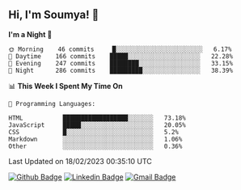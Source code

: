 ## Hi, I'm Soumya! 👋

<!--START_SECTION:waka-->
**I'm a Night 🦉** 

```text
🌞 Morning    46 commits     █░░░░░░░░░░░░░░░░░░░░░░░░   6.17% 
🌆 Daytime    166 commits    █████░░░░░░░░░░░░░░░░░░░░   22.28% 
🌃 Evening    247 commits    ████████░░░░░░░░░░░░░░░░░   33.15% 
🌙 Night      286 commits    █████████░░░░░░░░░░░░░░░░   38.39%

```


📊 **This Week I Spent My Time On** 

```text
💬 Programming Languages: 

HTML           ██████████████████░░░░░░░   73.18% 
JavaScript     █████░░░░░░░░░░░░░░░░░░░░   20.05% 
CSS            █░░░░░░░░░░░░░░░░░░░░░░░░   5.2% 
Markdown       ░░░░░░░░░░░░░░░░░░░░░░░░░   1.06% 
Other          ░░░░░░░░░░░░░░░░░░░░░░░░░   0.36%
```


 Last Updated on 18/02/2023 00:35:10 UTC
<!--END_SECTION:waka-->

[![Github Badge](https://img.shields.io/badge/-rubyruins-grey?style=for-the-badge&logo=github&logoColor=white&link=https://github.com/rubyruins/)](https://www.github.com/rubyruins/) 
[![Linkedin Badge](https://img.shields.io/badge/-Soumya%20Parekh-0072b1?style=for-the-badge&logo=Linkedin&logoColor=white&link=https://www.linkedin.com/in/Soumya-Parekh/)](https://www.linkedin.com/in/Soumya-Parekh/) 
[![Gmail Badge](https://img.shields.io/badge/-soumyaparekh.me@gmail.com-c14438?style=for-the-badge&logo=Gmail&logoColor=white&link=mailto:soumyaparekh.me@gmail.com)](mailto:soumyaparekh.me@gmail.com) 
